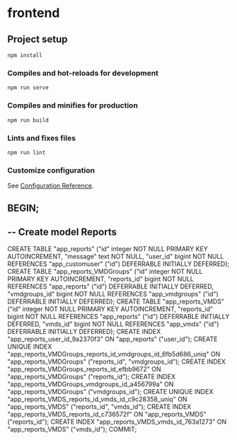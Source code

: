 # frontend

## Project setup
```
npm install
```

### Compiles and hot-reloads for development
```
npm run serve
```

### Compiles and minifies for production
```
npm run build
```

### Lints and fixes files
```
npm run lint
```

### Customize configuration
See [Configuration Reference](https://cli.vuejs.org/config/).


BEGIN;
--
-- Create model Reports
--
CREATE TABLE "app_reports" ("id" integer NOT NULL PRIMARY KEY AUTOINCREMENT, "message" text NOT NULL, "user_id" bigint NOT NULL REFERENCES "app_customuser" ("id") DEFERRABLE INITIALLY DEFERRED);
CREATE TABLE "app_reports_VMDGroups" ("id" integer NOT NULL PRIMARY KEY AUTOINCREMENT, "reports_id" bigint NOT NULL REFERENCES "app_reports" ("id") DEFERRABLE INITIALLY DEFERRED, "vmdgroups_id" bigint NOT NULL REFERENCES "app_vmdgroups" ("id") DEFERRABLE INITIALLY DEFERRED);
CREATE TABLE "app_reports_VMDS" ("id" integer NOT NULL PRIMARY KEY AUTOINCREMENT, "reports_id" bigint NOT NULL REFERENCES "app_reports" ("id") DEFERRABLE INITIALLY DEFERRED, "vmds_id" bigint NOT NULL REFERENCES "app_vmds" ("id") DEFERRABLE INITIALLY DEFERRED);
CREATE INDEX "app_reports_user_id_9a2370f3" ON "app_reports" ("user_id");
CREATE UNIQUE INDEX "app_reports_VMDGroups_reports_id_vmdgroups_id_6fb5d686_uniq" ON "app_reports_VMDGroups" ("reports_id", "vmdgroups_id");
CREATE INDEX "app_reports_VMDGroups_reports_id_efbb9672" ON "app_reports_VMDGroups" ("reports_id");
CREATE INDEX "app_reports_VMDGroups_vmdgroups_id_a456799a" ON "app_reports_VMDGroups" ("vmdgroups_id");
CREATE UNIQUE INDEX "app_reports_VMDS_reports_id_vmds_id_c9c28358_uniq" ON "app_reports_VMDS" ("reports_id", "vmds_id");
CREATE INDEX "app_reports_VMDS_reports_id_c736572f" ON "app_reports_VMDS" ("reports_id");
CREATE INDEX "app_reports_VMDS_vmds_id_763a1273" ON "app_reports_VMDS" ("vmds_id");
COMMIT;
